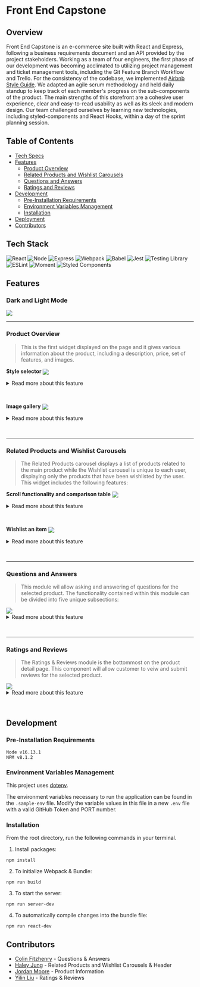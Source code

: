 # Front End Capstone

## Overview

Front End Capstone is an e-commerce site built with React and Express, following a business requirements document and an API provided by the project stakeholders. Working as a team of four engineers, the first phase of our development was becoming acclimated to utilizing project management and ticket management tools, including the Git Feature Branch Workflow and Trello. For the consistency of the codebase, we implemented [Airbnb Style Guide](https://github.com/airbnb/javascript). We adapted an agile scrum methodology and held daily standup to keep track of each member's progress on the sub-components of the product. The main strengths of this storefront are a cohesive user experience, clear and easy-to-read usability as well as its sleek and modern design. Our team challenged ourselves by learning new technologies, including styled-components and React Hooks, within a day of the sprint planning session.

## Table of Contents

  - [Tech Specs](#tech-specs)
  - [Features](#features)
    - [Product Overview](#product-overview)
    - [Related Products and Wishlist Carousels](#related-products-and-wishlist-carousels)
    - [Questions and Answers](#questions-and-answers)
    - [Ratings and Reviews](#ratings-and-reviews)
  - [Development](#development)
    - [Pre-Installation Requirements](#pre-installation-requirements)
    - [Environment Variables Management](#environment-variables-management)
    - [Installation](#installation)
  - [Deployment](#deployment)
  - [Contributors](#contributors)

## Tech Stack
![React](https://img.shields.io/badge/-React-61DAFB?logo=react&logoColor=white&style=for-the-badge)
![Node](https://img.shields.io/badge/-Node-9ACD32?logo=node.js&logoColor=white&style=for-the-badge)
![Express](https://img.shields.io/badge/-Express-DCDCDC?logo=express&logoColor=black&style=for-the-badge)
![Webpack](https://img.shields.io/badge/-Webpack-8DD6F9?logo=webpack&logoColor=white&style=for-the-badge)
![Babel](https://img.shields.io/badge/-Babel-F9DC3E?logo=babel&logoColor=white&style=for-the-badge)
![Jest](https://img.shields.io/badge/-Jest-C21325?logo=jest&logoColor=white&style=for-the-badge)
![Testing Library](https://img.shields.io/badge/-Testing_Library-E33332?logo=testing-library&logoColor=white&style=for-the-badge)
![ESLint](https://img.shields.io/badge/-ESLint-4B32C3?logo=eslint&logoColor=white&style=for-the-badge)
![Moment](https://img.shields.io/badge/-Moment-5A6AB1?logo=moment&logoColor=white&style=for-the-badge)
![Styled Components](https://img.shields.io/badge/-Styled_Components-DB7093?logo=styled-components&logoColor=white&style=for-the-badge)

## Features

### Dark and Light Mode

<img src='./client/demo/FEC_ThemeToggle.gif' align="center"/>


***

### Product Overview

> This is the first widget displayed on the page and it gives various information about the product, including a description, price, set of features, and images.

**Style selector**
<img src='./client/demo/FEC_product-overview_style-selector.gif' align="center"/>

<details>
<summary>Read more about this feature</summary>

- Similar styles of a product can be selected via thumbnail images. A checkmark is displayed in order to indicate the currently selected style.
- Selecting a style will update the list of sizes available for that style, as well as the quantity for each of those sizes currently in stock.
- The "Add to Cart" button does not currently add to a cart on the site, but it will report an error when clicked without the proper size or quantity selected.
- Social media buttons are also included, without actual functionality at this time, but they demonstrate the appropiate layout that would be required for implementing the feature.

</details>

&nbsp;

**Image gallery**
<img src='./client/demo/FEC_product-overview_image-gallery.gif' align="center"/>

<details>
<summary>Read more about this feature</summary>
- The selected style will also be reflected in the image gallery to the left. The image gallery will have thumbnails that can be scrolled through on the left hand side. There are also arrows in the bottom right corner to navigate these images.
- Upon clicking the large image, the image gallery will overtake the product overview component. Then the image can be clicked again to enter a image zoom mode. The enlarged image will pan in accordance with the movement of the user's mouse in order to fully explore the image at 2.5 times its previous size.

</details>

&nbsp;

***

### Related Products and Wishlist Carousels

> The Related Products carousel displays a list of products related to the main product while the Wishlist carousel is unique to each user, displaying only the products that have been wishlisted by the user. This widget includes the following features:

**Scroll functionality and comparison table**
<img src='./client/demo/FEC_carousels_scroll_modal.gif' align="center"/>

<details>
<summary>Read more about this feature</summary>

 **Conditionally renderd scroll buttons**
  - The buttons appear when the number of products overflow past the page.
  - They deactivate when there are no more cards to scroll through.

**Feature comparison table**
  - On clicking the compare button in the product description, a modal containing a dynamically rendered comparison table is displayed.

</details>

&nbsp;

**Wishlist an item**
<img src='./client/demo/FEC_carousel_action-buttons.gif' align="center"/>

<details>
<summary>Read more about this feature</summary>

**Wishlist button**
  - The functionality to add a product to the Wishlist carousel is shared by the following buttons: the heart icon in each product card found in the related product carousel; the heart icon in the product overview section; and the '+ Add Current Outfit' button in the Wishlist carousel.
  - Upon clicking a wishlist button, the product is added to Wishlist carousel. Once the product has been added, it cannot be re-added.
  - Using the browser's localStorage, the data of wishlisted items persist even after a page refreshed.

**Remove button**
  - Upon clicking the 'X' icon in the Wishlist carousel, the product is removed from teh list. The user can re-add the product after it has been removed.

</details>

&nbsp;

***

### Questions and Answers

> This module wil allow asking and answering of questions for the selected product. The functionality contained within this module can be divided into five unique subsections:


<img src='./client/demo/FEC_QA.gif' align="center"/>

<details>
<summary>Read more about this feature</summary>

1. Search for a question
2. View questions
3. View answers
4. Ask a question
5. Answer a question
  - All question and answer data is obtained through HTTP requests to the API. If a different product is selected, it will trigger a request to the API and the module will re-render. After the data is received, questions and answers are sorted by their helpfulness, or number of helpful upvotes. Users are able to report both questions and answers to the website, as well as vote on a question or answer helpfulness up to a total of one time.
  - The search bar will only begin to filter questions after three characters are typed. It will also continuously resort both answers and questions by their helpfulness.
  - Adding a new question or answer will trigger a modal view with a form to be filled out and submitted. Upon submission, each field is validated based on a set of requirements provided in the business documents. Upon a successful submission, an post request will be sent to the API to persist the data.

</details>

&nbsp;

***

### Ratings and Reviews
> The Ratings & Reviews module is the bottommost on the product detail page. This component will allow customer to veiw and submit reviews for the selected product.

<img src='./client/demo/FEC_Ratings&Reviews.gif' align="center"/>

<details>
<summary>Read more about this feature</summary>

**Ratings**
- This component displays ratings about selected product dynamically.
- Star ratings are displayed to represent the various review scores of the product. Upon being clicked, they will filter the reviews featured to only include ratings with the specified score.

**Reviews**
- This component dynamically renders reviews about selected products, and reviews can be sorted by the drop-down button.
- The Write Review button opens a submmission form with validation for the client to rate products.
- Reviews can be sorted in several ways, including a drop down bar for various metrics (date, helpfulness, and relevancy).

</details>

&nbsp;

## Development

### Pre-Installation Requirements

```
Node v16.13.1
NPM v8.1.2
```

### Environment Variables Management

This project uses [dotenv](https://github.com/motdotla/dotenv).

The environment variables necessary to run the application can be found in the `.sample-env` file. Modify the variable values in this file in a new `.env` file with a valid GitHub Token and PORT number.

### Installation

From the root directory, run the following commands in your terminal.

1. Install packages:

```
npm install
```

2. To initialize Webpack & Bundle:
```
npm run build
```

3. To start the server:

```
npm run server-dev
```

4. To automatically compile changes into the bundle file:
```
npm run react-dev
```

## Contributors

* [Colin Fitzhenry](https://github.com/cgf5033) - Questions & Answers
* [Haley Jung](https://github.com/haleyjung) - Related Products and Wishlist Carousels & Header
* [Jordan Moore](https://github.com/jordo-mordo) - Product Information
* [Yilin Liu](https://github.com/yiiiiilin) - Ratings & Reviews
